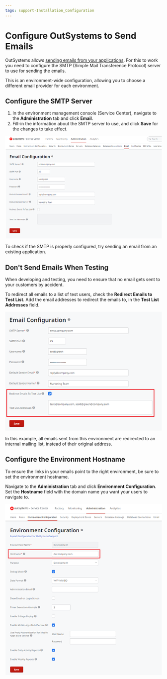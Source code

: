 ```yaml
---
tags: support-Installation_Configuration
---
```


# Configure OutSystems to Send Emails

OutSystems allows [sending emails from your applications](<../develop/logic/emails.md>). For this to work you need to configure the SMTP (Simple Mail Transference Protocol) server to use for sending the emails.

This is an environment-wide configuration, allowing you to choose a different email provider for each environment.

## Configure the SMTP Server

1. In the environment management console (Service Center), navigate to the **Administration** tab and click **Email**.
1. Fill-in the information about the SMTP server to use, and click **Save** for the changes to take effect.

![](images/configure-outsystems-to-send-emails-1.png)

To check if the SMTP is properly configured, try sending an email from an existing application.


## Don't Send Emails When Testing

When developing and testing, you need to ensure that no email gets sent to your customers by accident.

To redirect all emails to a list of test users, check the **Redirect Emails to Test List**. Add the email addresses to redirect the emails to, in the **Test List Addresses** field.

![](images/configure-outsystems-to-send-emails-2.png)

In this example, all emails sent from this environment are redirected to an internal mailing list, instead of their original address.


## Configure the Environment Hostname

To ensure the links in your emails point to the right environment, be sure to set the environment hostname.

Navigate to the **Administration** tab and click **Environment Configuration**. Set the **Hostname** field with the domain name you want your users to navigate to.

![](images/configure-outsystems-to-send-emails-3.png)
